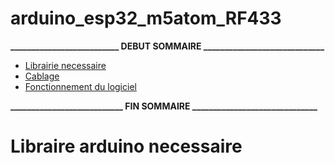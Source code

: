 # arduino_esp32_m5atom_RF433


**__________________________ DEBUT SOMMAIRE _____________________________**

* [Librairie necessaire](#arduino_librairie)
* [Cablage](#Cablage)
* [Fonctionnement du logiciel](#fonctionnement)

**___________________________ FIN SOMMAIRE ______________________________**

# <a id="arduino_librairie">Libraire arduino necessaire</a>

